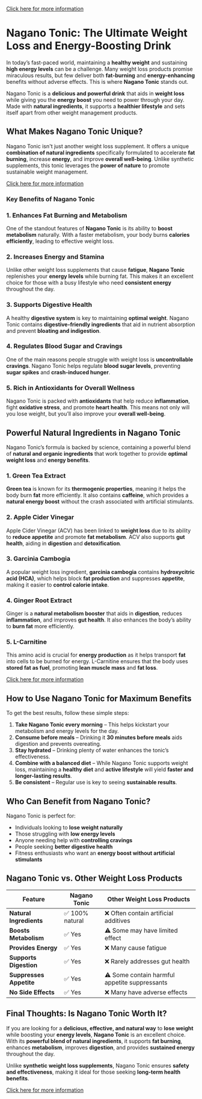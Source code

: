  [Click here for more information](https://us-naganobodytonic.com/)

# **Nagano Tonic: The Ultimate Weight Loss and Energy-Boosting Drink**

In today’s fast-paced world, maintaining a **healthy weight** and sustaining **high energy levels** can be a challenge. Many weight loss products promise miraculous results, but few deliver both **fat-burning** and **energy-enhancing** benefits without adverse effects. This is where **Nagano Tonic** stands out.

Nagano Tonic is a **delicious and powerful drink** that aids in **weight loss** while giving you the **energy boost** you need to power through your day. Made with **natural ingredients**, it supports a **healthier lifestyle** and sets itself apart from other weight management products.

## **What Makes Nagano Tonic Unique?**

Nagano Tonic isn't just another weight loss supplement. It offers a unique **combination of natural ingredients** specifically formulated to accelerate **fat burning**, increase **energy**, and improve **overall well-being**. Unlike synthetic supplements, this tonic leverages the **power of nature** to promote sustainable weight management.

 [Click here for more information](https://us-naganobodytonic.com/)

### **Key Benefits of Nagano Tonic**

### **1. Enhances Fat Burning and Metabolism**
One of the standout features of **Nagano Tonic** is its ability to **boost metabolism** naturally. With a faster metabolism, your body burns **calories efficiently**, leading to effective weight loss.

### **2. Increases Energy and Stamina**
Unlike other weight loss supplements that cause **fatigue**, **Nagano Tonic** replenishes your **energy levels** while burning fat. This makes it an excellent choice for those with a busy lifestyle who need **consistent energy** throughout the day.

### **3. Supports Digestive Health**
A healthy **digestive system** is key to maintaining **optimal weight**. Nagano Tonic contains **digestive-friendly ingredients** that aid in nutrient absorption and prevent **bloating and indigestion**.

### **4. Regulates Blood Sugar and Cravings**
One of the main reasons people struggle with weight loss is **uncontrollable cravings**. Nagano Tonic helps regulate **blood sugar levels**, preventing **sugar spikes** and **crash-induced hunger**.

### **5. Rich in Antioxidants for Overall Wellness**
Nagano Tonic is packed with **antioxidants** that help reduce **inflammation**, fight **oxidative stress**, and promote **heart health**. This means not only will you lose weight, but you’ll also improve your **overall well-being**.

## **Powerful Natural Ingredients in Nagano Tonic**
Nagano Tonic’s formula is backed by science, containing a powerful blend of **natural and organic ingredients** that work together to provide **optimal weight loss** and **energy benefits**.

### **1. Green Tea Extract**
**Green tea** is known for its **thermogenic properties**, meaning it helps the body burn **fat** more efficiently. It also contains **caffeine**, which provides a **natural energy boost** without the crash associated with artificial stimulants.

### **2. Apple Cider Vinegar**
Apple Cider Vinegar (ACV) has been linked to **weight loss** due to its ability to **reduce appetite** and promote **fat metabolism**. ACV also supports **gut health**, aiding in **digestion** and **detoxification**.

### **3. Garcinia Cambogia**
A popular weight loss ingredient, **garcinia cambogia** contains **hydroxycitric acid (HCA)**, which helps block **fat production** and suppresses **appetite**, making it easier to **control calorie intake**.

### **4. Ginger Root Extract**
Ginger is a **natural metabolism booster** that aids in **digestion**, reduces **inflammation**, and improves **gut health**. It also enhances the body’s ability to **burn fat** more efficiently.

### **5. L-Carnitine**
This amino acid is crucial for **energy production** as it helps transport **fat** into cells to be burned for energy. L-Carnitine ensures that the body uses **stored fat as fuel**, promoting **lean muscle mass** and **fat loss**.

 [Click here for more information](https://us-naganobodytonic.com/)

## **How to Use Nagano Tonic for Maximum Benefits**
To get the best results, follow these simple steps:

1. **Take Nagano Tonic every morning** – This helps kickstart your metabolism and energy levels for the day.
2. **Consume before meals** – Drinking it **30 minutes before meals** aids digestion and prevents overeating.
3. **Stay hydrated** – Drinking plenty of water enhances the tonic’s effectiveness.
4. **Combine with a balanced diet** – While Nagano Tonic supports weight loss, maintaining a **healthy diet** and **active lifestyle** will yield **faster and longer-lasting results**.
5. **Be consistent** – Regular use is key to seeing **sustainable results**.

## **Who Can Benefit from Nagano Tonic?**
Nagano Tonic is perfect for:

- Individuals looking to **lose weight naturally**
- Those struggling with **low energy levels**
- Anyone needing help with **controlling cravings**
- People seeking **better digestive health**
- Fitness enthusiasts who want an **energy boost without artificial stimulants**

## **Nagano Tonic vs. Other Weight Loss Products**
| Feature               | Nagano Tonic | Other Weight Loss Products |
|----------------------|-------------|----------------------------|
| **Natural Ingredients** | ✅ 100% natural | ❌ Often contain artificial additives |
| **Boosts Metabolism** | ✅ Yes | ⚠️ Some may have limited effect |
| **Provides Energy** | ✅ Yes | ❌ Many cause fatigue |
| **Supports Digestion** | ✅ Yes | ❌ Rarely addresses gut health |
| **Suppresses Appetite** | ✅ Yes | ⚠️ Some contain harmful appetite suppressants |
| **No Side Effects** | ✅ Yes | ❌ Many have adverse effects |

## **Final Thoughts: Is Nagano Tonic Worth It?**
If you are looking for a **delicious, effective, and natural way** to **lose weight** while boosting your **energy levels**, **Nagano Tonic** is an excellent choice. With its **powerful blend of natural ingredients**, it supports **fat burning**, enhances **metabolism**, improves **digestion**, and provides **sustained energy** throughout the day.

Unlike **synthetic weight loss supplements**, Nagano Tonic ensures **safety and effectiveness**, making it ideal for those seeking **long-term health benefits**.

 [Click here for more information](https://us-naganobodytonic.com/)

